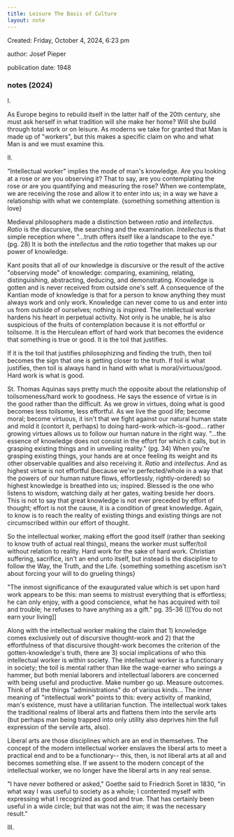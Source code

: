 ```yaml
---
title: Leisure The Basis of Culture 
layout: note 
---
```


Created: Friday, ‎October ‎4, ‎2024, ‏‎6:23 pm

author: Josef Pieper

publication date: 1948

### notes (2024)

I.
 
As Europe begins to rebuild itself in the latter half of the 20th century, she must ask herself in what tradition will she make her home? Will she build through total work or on leisure. As moderns we take for granted that Man is made up of "workers", but this makes a specific claim on who and what Man is and we must examine this.

II. 

"Intellectual worker" implies the mode of man's knowledge. Are you looking at a rose or are you observing it? That to say, are you contemplating the rose or are you quantifying and measuring the rose? When we contemplate, we are receiving the rose and allow it to enter into us; in a way we have a relationship with what we contemplate. {something something attention is love}

Medieval philosophers made a distinction between _ratio_ and _intellectus_. _Ratio_ is the discursive, the searching and the examination. _Intellectus_ is that simple reception where "...truth offers itself like a landscape to the eye." (pg. 28) It is both the _intellectus_ and the _ratio_ together that makes up our power of knowledge.

Kant posits that all of our knowledge is discursive or the result of the active "observing mode" of knowledge: comparing, examining, relating, distinguishing, abstracting, deducing, and demonstrating. Knowledge is gotten and is never received from outside one's self. A consequence of the Kantian mode of knowledge is that for a person to know anything they must always work and only work. Knowledge can never come to us and enter into us from outside of ourselves; nothing is inspired. The intellectual worker hardens his heart in perpetual activity. Not only is he unable, he is also suspicious of the fruits of contemplation because it is not effortful or toilsome. It is the Herculean effort of hard work that becomes the evidence that something is true or good. It is the toil that justifies.  

If it is the toil that justifies philosophizing and finding the truth, then toil becomes the sign that one is getting closer to the truth. If toil is what justifies, then toil is always hand in hand with what is moral/virtuous/good. Hard work is what is good.

St. Thomas Aquinas says pretty much the opposite about the relationship of toilsomeness/hard work to goodness. He says the essence of virtue is in the good rather than the difficult. As we grow in virtues, doing what is good becomes less toilsome, less effortful. As we live the good life; become moral; become virtuous, it isn't that we fight against our natural human state and mold it (contort it, perhaps) to doing hard-work-which-is-good... rather growing virtues allows us to follow our human nature in the right way. "...the essence of knowledge does not consist in the effort for which it calls, but in grasping existing things and in unveiling reality." (pg. 34) When you're grasping existing things, your hands are at once feeling its weight and its other observable qualities and also receiving it. _Ratio_ and _intellectus_. And as highest virtue is not effortful (because we're perfected/whole in a way that the powers of our human nature flows, effortlessly, rightly-ordered) so highest knowledge is breathed into us; inspired. Blessed is the one who listens to wisdom, watching daily at her gates, waiting beside her doors. This is not to say that great knowledge is not ever preceded by effort of thought; effort is not the cause, it is a condition of great knowledge. Again, to know is to reach the reality of existing things and existing things are not circumscribed within our effort of thought.

So the intellectual worker, making effort the good itself (rather than seeking to know truth of actual real things), means the worker must suffer/toil without relation to reality. Hard work for the sake of hard work. Christian suffering, sacrifice, isn't an end unto itself, but instead is the discipline to follow the Way, the Truth, and the Life. {something something ascetism isn't about forcing your will to do grueling things}

"The inmost significance of the exaugurated value which is set upon hard work appears to be this: man seems to mistrust everything that is effortless; he can only enjoy, with a good conscience, what he has acquired with toil and trouble; he refuses to have anything as a gift." pg. 35-36 ([[You do not earn your living]]

Along with the intellectual worker making the claim that 1) knowledge comes exclusively out of discursive thought-work and 2) that the effortfulness of that discursive thought-work becomes the criterion of the gotten-knowledge's truth, there are 3) social implications of who this intellectual worker is within society. 
The intellectual worker is a functionary in society; the toil is mental rather than like the wage-earner who swings a hammer, but both menial laborers and intellectual laborers are concerned with being useful and productive. Make number go up. Measure outcomes. Think of all the things "administrations" do of various kinds... The inner meaning of "intellectual work" points to this: every activity of mankind, man's existence, must have a utilitarian function. The intellectual work takes the traditional realms of liberal arts and flattens them into the servile arts (but perhaps man being trapped into only utility also deprives him the full expression of the servile arts, also).

Liberal arts are those disciplines which are an end in themselves. The concept of the modern intellectual worker enslaves the liberal arts to meet a practical end and to be a functionary-- this, then, is not liberal arts at all and becomes something else. If we assent to the modern concept of the intellectual worker, we no longer have the liberal arts in any real sense.

"I have never bothered or asked," Goethe said to Friedrich Soret in 1830, "in what way I was useful to society as a whole; I contented myself with expressing what I recognized as good and true. That has certainly been useful in a wide circle; but that was not the aim; it was the necessary result."

III.




